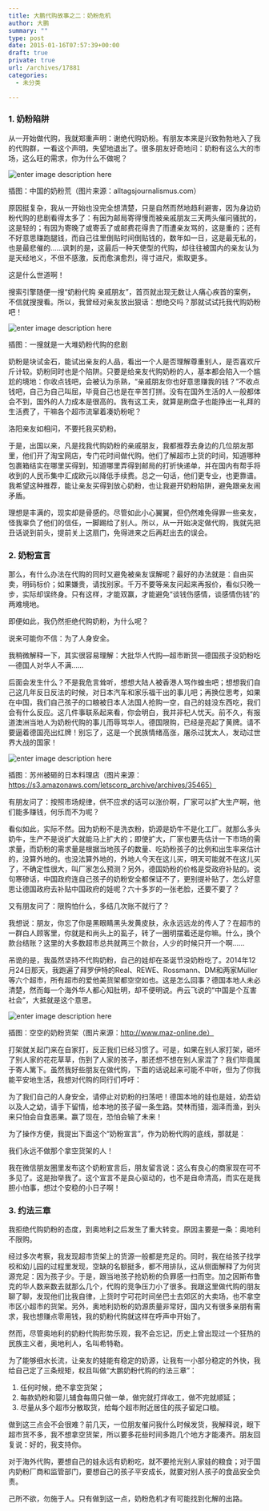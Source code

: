 ```yaml
---
title: 大鹏代购故事之二：奶粉危机
author: 大鹏
summary: ""
type: post
date: 2015-01-16T07:57:39+00:00
draft: true
private: true
url: /archives/17881
categories:
  - 未分类

---
```

### 1. 奶粉陷阱

从一开始做代购，我就郑重声明：谢绝代购奶粉。有朋友本来是兴致勃勃地入了我的代购群，一看这个声明，失望地退出了。很多朋友好奇地问：奶粉有这么大的市场，这么旺的需求，你为什么不做呢？

![enter image description here][1]

插图：中国的奶粉荒（图片来源：alltagsjournalismus.com）

原因挺复杂，我从一开始也没完全想清楚，只是自然而然地趋利避害，因为身边奶粉代购的悲剧看得太多了：有因为邮局寄得慢而被亲戚朋友三天两头催问骚扰的，这是轻的；有因为寄晚了或寄丢了或邮费花得贵了而遭亲友骂的，这是重的；还有不好意思赚跑腿钱，而自己往里倒贴时间倒贴钱的，数年如一日，这是最无私的，也是最悲催的……讽刺的是，这最后一种天使型的代购，却往往被国内的亲友认为是天经地义，不但不感激，反而愈演愈烈，得寸进尺，索取更多。

这是什么世道啊！

搜索引擎随便一搜“奶粉代购 亲戚朋友”，首页就出现无数让人痛心疾首的案例，不信就搜搜看。所以，我曾经对亲友放出狠话：想绝交吗？那就试试托我代购奶粉吧！

![enter image description here][2]

插图：一搜就是一大堆奶粉代购的悲剧

奶粉是块试金石，能试出亲友的人品，看出一个人是否理解尊重别人，是否喜欢斤斤计较。奶粉同时也是个陷阱。只要是给亲友代购奶粉的人，基本都会陷入一个尴尬的境地：你收点钱吧，会被认为杀熟，“亲戚朋友你也好意思赚我的钱？”不收点钱吧，自己为自己叫屈，毕竟自己也是在辛苦打拼。没有在国外生活的人一般都体会不到，国外的人力成本是很高的。我有这工夫，就算是刷盘子也能挣出一礼拜的生活费了，干嘛各个超市流窜着凑奶粉呢？

洛阳亲友如相问，不要托我买奶粉。

于是，出国以来，凡是找我代购奶粉的亲戚朋友，我都推荐去身边的几位朋友那里，他们开了淘宝网店，专门花时间做代购。他们了解超市上货的时间，知道哪种包裹箱结实在哪里买得到，知道哪里弄得到邮局的打折快递单，并在国内有帮手将收到的人民币集中汇成欧元以降低手续费。总之一句话，他们更专业，也更靠谱。我希望这种推荐，能让亲友买得到放心奶粉，也让我避开奶粉陷阱，避免跟亲友闹矛盾。

理想是丰满的，现实却是骨感的。尽管如此小心翼翼，但仍然难免得罪一些亲友，怪我辜负了他们的信任，一脚踢给了别人。所以，从一开始决定做代购，我就先把丑话说到前头，提前关上这扇门，免得进来之后再赶出去的误会。

### 2. 奶粉宣言

那么，有什么办法在代购的同时又避免被亲友误解呢？最好的办法就是：自由买卖，明码标价；如果嫌贵，请找别家。千万不要等亲友问起来再报价，看似只晚一步，实际却误终身。只有这样，才能双赢，才能避免“谈钱伤感情，谈感情伤钱”的两难境地。

即便如此，我仍然拒绝代购奶粉，为什么呢？

说来可能你不信：为了人身安全。

我稍微解释一下，其实很容易理解：大批华人代购&#8212;超市断货&#8212;德国孩子没奶粉吃&#8212;德国人对华人不满……

后面会发生什么？不是我危言耸听，想想大陆人被香港人骂作蝗虫吧；想想我们自己这几年反日反法的时候，对日本汽车和家乐福干出的事儿吧；再换位思考，如果在中国，我们自己孩子的口粮被日本人法国人抢购一空，自己的娃没东西吃，我们会有什么反应。这几件事联系起来看，你会明白，我并非杞人忧天。前不久，有报道澳洲当地人为奶粉代购的事儿而辱骂华人。德国限购，已经是亮起了黄牌。请不要逼着德国亮出红牌！别忘了，这是一个民族情绪高涨，屠杀过犹太人，发动过世界大战的国家！

![enter image description here][3]

插图：苏州被砸的日本料理店（图片来源：https://s3.amazonaws.com/letscorp_archive/archives/35465）

有朋友问了：按照市场规律，供不应求的话可以涨价啊，厂家可以扩大生产啊，他们能多赚钱，何乐而不为呢？

看似如此，实际不然。因为奶粉不是洗衣粉，奶源是奶牛不是化工厂。就那么多头奶牛，生产不是说扩大就能马上扩大的；即使扩大，厂家也要先估计一下市场的需求量，而奶粉的需求量是根据当地孩子的数量、吃奶粉孩子的比例和出生率来估计的，没算外地的。也没法算外地的，外地人今天在这儿买，明天可能就不在这儿买了，不确定性很大，叫厂家怎么预测？另外，德国奶粉的价格是受政府补贴的。说句寒碜话，中国政府连自己孩子的奶粉安全都保证不了，更别提补贴了，怎么好意思让德国政府去补贴中国政府的娃呢？六十多岁的一张老脸，还要不要了？

又有朋友问了：限购怕什么，多结几次账不就行了？

我想说：朋友，你忘了你是黑眼睛黑头发黄皮肤，永永远远龙的传人了？在超市的一群白人顾客里，你就是和尚头上的虱子，转了一圈明摆着还是你嘛。什么，换个款台结账？这里的大多数超市总共就两三个款台，人少的时候只开一个啊……

吊诡的是，我虽然坚持不代购奶粉，自己的娃却在圣诞节没奶粉吃了。2014年12月24日那天，我跑遍了拜罗伊特的Real、REWE、Rossmann、DM和两家Müller等六个超市，所有超市的爱他美货架都空空如也。这是怎么回事？德国本地人未必清楚，然而每一个海外华人都心知肚明，却不便明说。冉云飞说的“中国是个互害社会”，大抵就是这个意思。

![enter image description here][4]

插图：空空的奶粉货架（图片来源：http://www.maz-online.de）

打架就关起门来在自家打，反正我们已经习惯了。可是，如果在别人家打架，砸坏了别人家的花花草草，伤到了人家的孩子，那还想不想在别人家混了？我们毕竟属于寄人篱下。虽然我好些朋友在做代购，下面的话说起来可能不中听，但为了你我能平安地生活，我想对代购的同行们呼吁：

为了我们自己的人身安全，请停止对奶粉的扫荡吧！德国本地的娃也是娃，幼吾幼以及人之幼，请手下留情，给本地的孩子留一条生路。焚林而猎，涸泽而渔，到头来只怕会自食恶果。赢了现在，恐怕会输了未来！

为了操作方便，我提出下面这个“奶粉宣言”，作为奶粉代购的底线，那就是：

我们永远不做那个拿空货架的人！

我在微信朋友圈里发布这个奶粉宣言后，朋友留言说：这么有良心的商家现在可不多见了。这是抬举我了。这个宣言不是良心驱动的，也不是自命清高，而实在是我胆小怕事，想过个安稳的小日子啊！

### 3. 约法三章

我拒绝代购奶粉的态度，到奥地利之后发生了重大转变。原因主要是一条：奥地利不限购。

经过多次考察，我发现超市货架上的货源一般都是充足的。同时，我在给孩子找学校和幼儿园的过程里发现，空缺的名额挺多，都不用排队，这从侧面解释了为何货源充足：因为孩子少。于是，跟当地孩子抢奶粉的负罪感一扫而空。加之因斯布鲁克的华人数来数去就那么几个，代购的竞争压力小了很多。我跟这里做代购的朋友聊了聊，发现他们比我自律，上货时宁可花时间坐巴士去郊区的大卖场，也不拿空市区小超市的货架。另外，奥地利奶粉的奶源质量非常好，国内又有很多亲朋有需求，我也想赚点零用钱，我的奶粉代购就这样在呼声中开始了。

然而，尽管奥地利的奶粉代购形势乐观，我不会忘记，历史上曾出现过一个狂热的民族主义者，奥地利人，名叫希特勒。

为了能够细水长流，让亲友的娃能有稳定的奶源，让我有一小部分稳定的外快，我给自己定了三条规矩，权且叫做“大鹏奶粉代购的约法三章”：

  1. 任何时候，绝不拿空货架；
  2. 每款奶粉和婴儿辅食每周只做一单，做完就打烊收工，做不完就顺延；
  3. 尽量从多个超市分散取货，给每个超市附近居住的孩子留足口粮。

做到这三点会不会很难？前几天，一位朋友催问我什么时候发货，我解释说，眼下超市货不多，我不想拿空货架，所以要多花些时间多跑几个地方才能凑齐。朋友回复说：好的，我支持你。

对于海外代购，要想自己的娃永远有奶粉吃，就不要抢光别人家娃的粮食；对于国内奶粉厂商和监管部门，要想自己的孩子平安成长，就要对别人孩子的食品安全负责。

己所不欲，勿施于人。只有做到这一点，奶粉危机才有可能找到化解的出路。

 [1]: http://www.alltagsjournalismus.com/fp-content/images/chinas-hunger-nach-milchpulver-und-babynahrung-scheint-unstillbar.jpg
 [2]: https://ix7kqq-bn1305.files.1drv.com/y2pytavdvv7r1SPHIT3CW0fVKMQ5Enx2C2IZ0LjiuPOObS6zoglK0supTfWdu4q6T2uEL5Z7-bcbyDWT5KvZO6qwftQZ7wWc9Q2YTPpmp7F8LY5MNUcu5XkHY3kMGFRd34rnfz-LToKOWR0rWpMRo7HEA/2015-01-15_daigou.jpg
 [3]: https://s3.amazonaws.com/letscorp_cdn/wp-content/uploads/2012/09/693ab182jw1dwxalh3l0qj.jpg
 [4]: http://www.maz-online.de/var/storage/images/maz/region/brandenburg/drogerieketten-rationieren-milchpulver/45827124-1-ger-DE/Drogerieketten-rationieren-Milchpulver_ArtikelQuer.jpg
